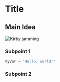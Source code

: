 # Title
## Main Idea
![Kirby jamming](https://i.pinimg.com/originals/3e/5c/53/3e5c53781e906ac48a73ff4b85860368.gif)
### Subpoint 1
``` python
myVar = "Hello, world!"
```
### Subpoint 2

